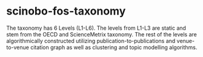 # scinobo-fos-taxonomy
The taxonomy has 6 Levels (L1-L6). The levels from L1-L3 are static and stem from the OECD and ScienceMetrix taxonomy. The rest of the levels are algorithmically constructed utilizing publication-to-publications and venue-to-venue citation graph as well as clustering and topic modelling algorithms.
